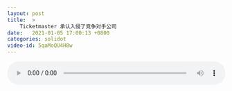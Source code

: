 ```yaml
---
layout: post
title:  >
    Ticketmaster 承认入侵了竞争对手公司
date:   2021-01-05 17:00:13 +0800
categories: solidot
video-id: 5qaMoQU4H8w
---
```


<audio src="/assets/40265649a6f71adee8c3831f1220f3b3.mp3" style="width: 100%;" controls></audio>

